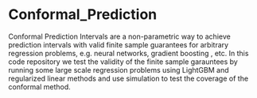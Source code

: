 # Conformal_Prediction
Conformal Prediction Intervals are a non-parametric way to achieve prediction intervals with valid finite sample guarantees for arbitrary regression problems, e.g. neural networks, gradient boosting , etc. 
In this code repository we test the validity of the finite sample garauntees by running some large scale regression problems using LightGBM and regularized linear methods and use simulation to test the coverage of the conformal method.
